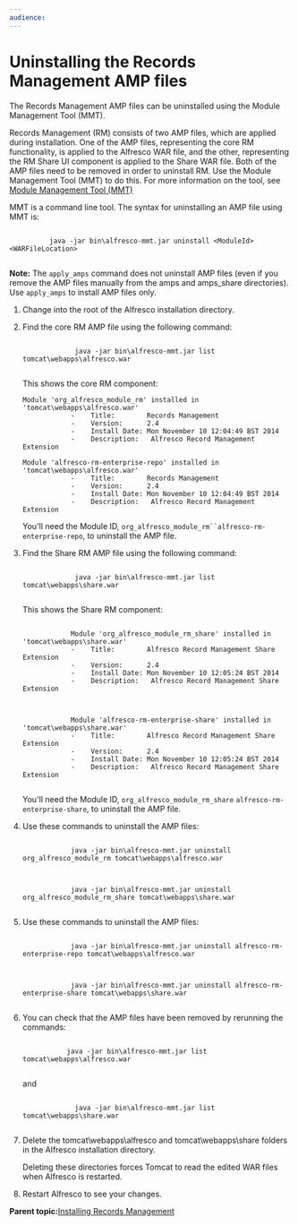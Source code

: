 ```yaml
---
audience: 
---
```


# Uninstalling the Records Management AMP files

The Records Management AMP files can be uninstalled using the Module Management Tool \(MMT\).

Records Management \(RM\) consists of two AMP files, which are applied during installation. One of the AMP files, representing the core RM functionality, is applied to the Alfresco WAR file, and the other, representing the RM Share UI component is applied to the Share WAR file. Both of the AMP files need to be removed in order to uninstall RM. Use the Module Management Tool \(MMT\) to do this. For more information on the tool, see [Module Management Tool \(MMT\)](http://docs.alfresco.com/5.1/concepts/dev-extensions-modules-management-tool.html)

MMT is a command line tool. The syntax for uninstalling an AMP file using MMT is:

```

          java -jar bin\alfresco-mmt.jar ﻿uninstall <ModuleId> <WARFileLocation>
        
```

**Note:** The `apply_amps` command does not uninstall AMP files \(even if you remove the AMP files manually from the amps and amps\_share directories\). Use `apply_amps` to install AMP files only.

1.  Change into the root of the Alfresco installation directory.

2.  Find the core RM AMP file using the following command:

    ```
    
                ﻿ java -jar bin\alfresco-mmt.jar list tomcat\webapps\alfresco.war                        
              
    ```

    This shows the core RM component:

    ```
    Module 'org_alfresco_module_rm' installed in 'tomcat\webapps\alfresco.war'
                -    Title:        Records Management
                -    Version:      2.4
                -    Install Date: Mon November 10 12:04:49 BST 2014
                -    Description:   Alfresco Record Management Extension
    ```

    ```
    Module 'alfresco-rm-enterprise-repo' installed in 'tomcat\webapps\alfresco.war'
                -    Title:        Records Management
                -    Version:      2.4
                -    Install Date: Mon November 10 12:04:49 BST 2014
                -    Description:   Alfresco Record Management Extension
    ```

    You'll need the Module ID, `org_alfresco_module_rm``alfresco-rm-enterprise-repo`, to uninstall the AMP file.

3.  Find the Share RM AMP file using the following command:

    ```
    
                ﻿ java -jar bin\alfresco-mmt.jar list tomcat\webapps\share.war                        
              
    ```

    This shows the Share RM component:

    ```
    
                Module 'org_alfresco_module_rm_share' installed in 'tomcat\webapps\share.war'
                -    Title:        Alfresco Record Management Share Extension
                -    Version:      2.4
                -    Install Date: Mon November 10 12:05:24 BST 2014
                -    Description:   Alfresco Record Management Share Extension           
              
    ```

    ```
    
                Module 'alfresco-rm-enterprise-share' installed in 'tomcat\webapps\share.war'
                -    Title:        Alfresco Record Management Share Extension
                -    Version:      2.4
                -    Install Date: Mon November 10 12:05:24 BST 2014
                -    Description:   Alfresco Record Management Share Extension           
              
    ```

    You'll need the Module ID, `org_alfresco_module_rm_share` `alfresco-rm-enterprise-share`, to uninstall the AMP file.

4.  Use these commands to uninstall the AMP files:

    ```
    
                java -jar bin\alfresco-mmt.jar uninstall org_alfresco_module_rm tomcat\webapps\alfresco.war            
              
    ```

    ```
    
                java -jar bin\alfresco-mmt.jar uninstall org_alfresco_module_rm_share tomcat\webapps\share.war            
              
    ```

5.  Use these commands to uninstall the AMP files:

    ```
    
                java -jar bin\alfresco-mmt.jar uninstall alfresco-rm-enterprise-repo tomcat\webapps\alfresco.war            
              
    ```

    ```
    
                java -jar bin\alfresco-mmt.jar uninstall alfresco-rm-enterprise-share tomcat\webapps\share.war            
              
    ```

6.  You can check that the AMP files have been removed by rerunning the commands:

    ```
    
              ﻿ java -jar bin\alfresco-mmt.jar list tomcat\webapps\alfresco.war                        
            
    ```

    and

    ```
    
                ﻿ java -jar bin\alfresco-mmt.jar list tomcat\webapps\share.war                        
              
    ```

7.  Delete the tomcat\\webapps\\alfresco and tomcat\\webapps\\share folders in the Alfresco installation directory.

    Deleting these directories forces Tomcat to read the edited WAR files when Alfresco is restarted.

8.  Restart Alfresco to see your changes.


**Parent topic:**[Installing Records Management](../tasks/rm-install-proc.md)


